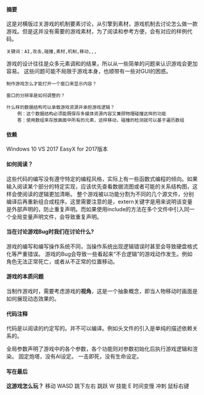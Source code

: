 #### 摘要
这是对横版过关游戏的机制要素讨论，从引擎到素材，游戏机制去讨论怎么做一款游戏。但是这并没有需要的游戏素材，为了阅读和参考方便，会有对应的样例代码。

    关键词：AI,攻击,碰撞,素材,机制,移动,,,
    
游戏的设计往往是众多元素调和的结果，所以从一些简单的问题来认识游戏会更加容易。
这些问题可能不局限于游戏本身，也顺带有一些对GUI的困惑。

    制作游戏怎么才能打开一个窗口来显示内容？
    
    窗口的分辨率是如何调整的？
    
    什么样的数据结构可以承载游戏资源并承担游戏逻辑？
        例：这个数据结构必须能既保存多媒体资源内容又兼顾物理碰撞这样的功能
        答：使用数组来存放画面中所有的元素，这样移动，碰撞的检测就可以基于遍历数组
        
#### 依赖
Windows 10 
VS 2017
EasyX for 2017版本

#### 如何阅读？
这些代码的编写没有遵守特定的编程风格，实际上有一些函数式编程的倾向。如果输入阅读某个部分的特定实现，应该优先查看数据流图或者可能的关系结构图，这样会使阅读的逻辑更加清晰。
整个游戏被以功能分割为不同的几个源文件，分别编译后再重新组合成程序。这里需要注意的是，extern关键字是用来说明该变量是外部声明的，防止重复声明。而如果使用include的方法在多个文件中引入同一个全局变量声明文件，会导致重复声明。


#### 当在讨论游戏Bug时我们在讨论什么?
游戏的编写和编写操作系统不同，当操作系统出现逻辑错误时甚至会导致硬盘格式化等严重错误。 游戏的Bug会导致一些看起来“不合逻辑”的游戏动作发生。例如角色无法正常死亡，或者从不正常的位置移动。

#### 游戏的本质问题
当制作游戏时，需要考虑游戏的**视角**，这是一个抽象概念，即当人物移动时画面是如何展现动态效果的。

#### 代码注释
代码是以阅读的约定写的。并不可以编译。例如头文件的引入是单纯的描述依赖关系的。

全局参数声明了游戏中的各个参数，各个功能则对参数初始化后执行游戏逻辑和渲染。
固定炮塔，没有AI设定。
一击即死，没有生命设定。

#### 写在最后
**这游戏怎么玩？**
移动 WASD  跳下左右 
跳跃 W 
技能 E     时间变慢
冲刺 鼠标右键